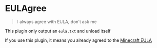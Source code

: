 # EULAgree

> I always agree with EULA, don't ask me

This plugin only output an `eula.txt` and unload itself

If you use this plugin, it means you already agreed to the [Minecraft EULA](https://aka.ms/MinecraftEULA)

